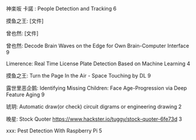 神楽坂 卡諾 :
People Detection and Tracking 6

摸鱼之王:
[文件]

曾也然:
[文件]

曾也然:
Decode Brain Waves on the Edge for Own Brain-Computer Interface 9

Limerence:
Real Time License Plate Detection Based on Machine Learning 4

摸鱼之王:
Turn the Page In the Air - Space Touching by DL 9

露世里恶企鹅:
Identifying Missing Children: Face Age-Progression via Deep Feature Aging 9

琥玥:
Automatic draw(or check) circuit digrams or engineering drawing 2

晚星:
Stock Quoter https://www.hackster.io/tuggy/stock-quoter-6fe73d 3

xxx:
Pest Detection With Raspberry Pi 5
